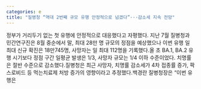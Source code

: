 ```yaml
---
categories: e
title: "질병청 “역대 2번째 규모 유행 안정적으로 넘겼다”···감소세 지속 전망"
---
```

정부가 거리두기 없는 첫 유행에 안정적으로 대응했다고 자평했다. 지난 7월 질병청과 민간연구진은 8월 중순에서 말, 최대 28만 명 규모의 정점을 예상했으나 이번 유행 일 최대 신규 확진은 18만745명, 사망자는 일 최대 112명을 기록했다.올 초 BA.1, BA.2 유행 시기보다 정점 구간 일평균 발생은 1/3, 사망자 규모는 1/4 이하 수준이었다. 치명률은 절반 수준으로 감소했다.질병청은 최근 사망자, 치명률 감소세가 4차 접종률 증가, 팍스로비드 등 먹는치료제 처방 증가의 영향이라고 추정했다.백경란 질병청장은 “이번 유행은
